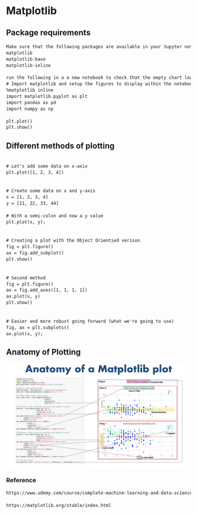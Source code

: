 
# Matplotlib

## Package requirements 
```xml
Make sure that the following packages are available in your Jupyter notebook environment
matplotlib
matplotlib-base
matplotlib-inline

run the following in a a new notebook to check that the empty chart loads up 
# Import matplotlib and setup the figures to display within the notebook
%matplotlib inline
import matplotlib.pyplot as plt
import pandas as pd 
import numpy as np

plt.plot()
plt.show()

```

## Different methods of plotting 
```xml

# Let's add some data on x-axix
plt.plot([1, 2, 3, 4])


# Create some data on x and y-axis
x = [1, 2, 3, 4]
y = [11, 22, 33, 44]

# With a semi-colon and now a y value
plt.plot(x, y);


# Creating a plot with the Object Orientied verison
fig = plt.figure()
ax = fig.add_subplot()
plt.show()


# Second method 
fig = plt.figure()
ax = fig.add_axes([1, 1, 1, 1])
ax.plot(x, y)
plt.show()


# Easier and more robust going forward (what we're going to use)
fig, ax = plt.subplots()
ax.plot(x, y);

```

## Anatomy of Plotting
![alt text](https://github.com/balaji1974/python-and-machinelearning/blob/main/07%20-%20Matplotlib/resources/matplotlib-anatomy-of-a-plot-with-code.png?raw=true)


### Reference
```xml
https://www.udemy.com/course/complete-machine-learning-and-data-science-zero-to-mastery/learn/

https://matplotlib.org/stable/index.html

```